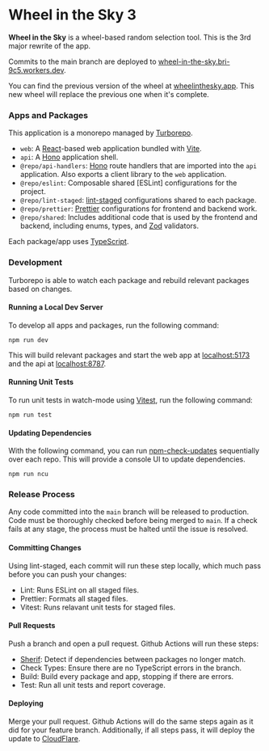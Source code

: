 # Wheel in the Sky 3

**Wheel in the Sky** is a wheel-based random selection tool. This is the 3rd major rewrite of the app.

Commits to the main branch are deployed to [wheel-in-the-sky.bri-9c5.workers.dev](https://wheel-in-the-sky.bri-9c5.workers.dev).

You can find the previous version of the wheel at [wheelinthesky.app](https://wheelinthesky.app). This new wheel will replace the previous one when it's complete.

### Apps and Packages

This application is a monorepo managed by [Turborepo](https://turbo.build/repo/docs).

- `web`: A [React](https://react.dev/)-based web application bundled with [Vite](https://vite.dev/).
- `api`: A [Hono](https://hono.dev/) application shell.
- `@repo/api-handlers`: [Hono](https://hono.dev/) route handlers that are imported into the `api` application. Also exports a client library to the `web` application.
- `@repo/eslint`: Composable shared [ESLint] configurations for the project.
- `@repo/lint-staged`: [lint-staged](https://github.com/lint-staged/lint-staged) configurations shared to each package.
- `@repo/prettier`: [Prettier](https://prettier.io/) configurations for frontend and backend work.
- `@repo/shared`: Includes additional code that is used by the frontend and backend, including enums, types, and [Zod](https://zod.dev/) validators.

Each package/app uses [TypeScript](https://www.typescriptlang.org/).

### Development

Turborepo is able to watch each package and rebuild relevant packages based on changes.

#### Running a Local Dev Server

To develop all apps and packages, run the following command:

```
npm run dev
```

This will build relevant packages and start the web app at [localhost:5173](http://localhost:5173/) and the api at [localhost:8787](http://localhost:8787/).

#### Running Unit Tests

To run unit tests in watch-mode using [Vitest](https://vitest.dev/), run the following command:

```
npm run test
```

#### Updating Dependencies

With the following command, you can run [npm-check-updates](https://github.com/raineorshine/npm-check-updates) sequentially over each repo. This will provide a console UI to update dependencies.

```
npm run ncu
```

### Release Process

Any code committed into the `main` branch will be released to production. Code must be thoroughly checked before being merged to `main`. If a check fails at any stage, the process must be halted until the issue is resolved.

#### Committing Changes

Using lint-staged, each commit will run these step locally, which much pass before you can push your changes:

- Lint: Runs ESLint on all staged files.
- Prettier: Formats all staged files.
- Vitest: Runs relavant unit tests for staged files.

#### Pull Requests

Push a branch and open a pull request. Github Actions will run these steps:

- [Sherif](https://github.com/QuiiBz/sherif): Detect if dependencies between packages no longer match.
- Check Types: Ensure there are no TypeScript errors in the branch.
- Build: Build every package and app, stopping if there are errors.
- Test: Run all unit tests and report coverage.

#### Deploying

Merge your pull request. Github Actions will do the same steps again as it did for your feature branch. Additionally, if all steps pass, it will deploy the update to [CloudFlare](https://www.cloudflare.com/).
